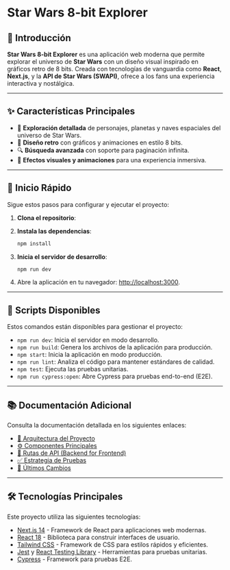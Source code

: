# Star Wars 8-bit Explorer

## 🌌 Introducción

**Star Wars 8-bit Explorer** es una aplicación web moderna que permite explorar el universo de **Star Wars** con un diseño visual inspirado en gráficos retro de 8 bits. Creada con tecnologías de vanguardia como **React**, **Next.js**, y la **API de Star Wars (SWAPI)**, ofrece a los fans una experiencia interactiva y nostálgica.

---

## ✨ Características Principales

- 🌠 **Exploración detallada** de personajes, planetas y naves espaciales del universo de Star Wars.
- 🎨 **Diseño retro** con gráficos y animaciones en estilo 8 bits.
- 🔍 **Búsqueda avanzada** con soporte para paginación infinita.
- 💫 **Efectos visuales y animaciones** para una experiencia inmersiva.

---

## 🚀 Inicio Rápido

Sigue estos pasos para configurar y ejecutar el proyecto:

1. **Clona el repositorio**:

2. **Instala las dependencias**:
   ```bash
   npm install
   ```

3. **Inicia el servidor de desarrollo**:
   ```bash
   npm run dev
   ```

4. Abre la aplicación en tu navegador: [http://localhost:3000](http://localhost:3000).

---

## 📜 Scripts Disponibles

Estos comandos están disponibles para gestionar el proyecto:

- `npm run dev`: Inicia el servidor en modo desarrollo.
- `npm run build`: Genera los archivos de la aplicación para producción.
- `npm start`: Inicia la aplicación en modo producción.
- `npm run lint`: Analiza el código para mantener estándares de calidad.
- `npm test`: Ejecuta las pruebas unitarias.
- `npm run cypress:open`: Abre Cypress para pruebas end-to-end (E2E).

---

## 📚 Documentación Adicional

Consulta la documentación detallada en los siguientes enlaces:

- [📂 Arquitectura del Proyecto](ARCHITECTURE.md)
- [⚙️ Componentes Principales](COMPONENTS.md)
- [🔗 Rutas de API (Backend for Frontend)](API_ROUTES.md)
- [✅ Estrategia de Pruebas](TESTING.md)
- [🚀 Últimos Cambios](CHANGELOG.md)

---

## 🛠️ Tecnologías Principales

Este proyecto utiliza las siguientes tecnologías:

- [Next.js 14](https://nextjs.org/) - Framework de React para aplicaciones web modernas.
- [React 18](https://reactjs.org/) - Biblioteca para construir interfaces de usuario.
- [Tailwind CSS](https://tailwindcss.com/) - Framework de CSS para estilos rápidos y eficientes.
- [Jest](https://jestjs.io/) y [React Testing Library](https://testing-library.com/docs/react-testing-library/intro/) - Herramientas para pruebas unitarias.
- [Cypress](https://www.cypress.io/) - Framework para pruebas E2E.


